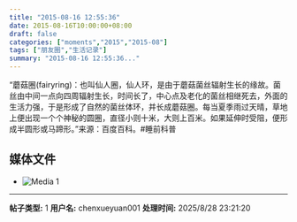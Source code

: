 ```yaml
---
title: "2015-08-16 12:55:36"
date: 2015-08-16T10:00:00+08:00
draft: false
categories: ["moments","2015","2015-08"]
tags: ["朋友圈","生活记录"]
summary: "2015-08-16 12:55:36..."
---
```


“蘑菇圈(fairyring)：也叫仙人圈，仙人环，是由于蘑菇菌丝辐射生长的缘故。菌丝由中间一点向四周辐射生长，时间长了，中心点及老化的菌丝相继死去，外面的生活力强，于是形成了自然的菌丝体环，并长成蘑菇圈。每当夏季雨过天晴，草地上便出现一个个神秘的圆圈，直径小则十米，大则上百米。如果延伸时受阻，便形成半圆形或马蹄形。”来源：百度百科。#睡前科普

## 媒体文件

- ![Media 1](/Moments/photos/2015-08-16/201508161255360.jpg)

---

**帖子类型:** 1
**用户名:** chenxueyuan001
**处理时间:** 2025/8/28 23:21:20